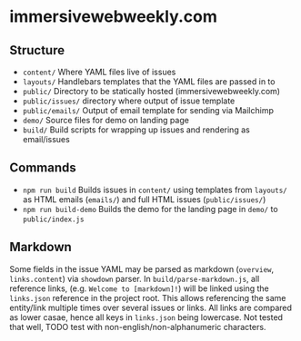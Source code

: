 # immersivewebweekly.com

## Structure

* `content/` Where YAML files live of issues
* `layouts/` Handlebars templates that the YAML files are passed in to
* `public/` Directory to be statically hosted (immersivewebweekly.com)
* `public/issues/` directory where output of issue template
* `public/emails/` Output of email template for sending via Mailchimp
* `demo/` Source files for demo on landing page
* `build/` Build scripts for wrapping up issues and rendering as email/issues

## Commands

* `npm run build` Builds issues in `content/` using templates from `layouts/` as HTML emails (`emails/`) and full HTML issues (`public/issues/`)
* `npm run build-demo` Builds the demo for the landing page in `demo/` to `public/index.js`

## Markdown

Some fields in the issue YAML may be parsed as markdown (`overview`, `links.content`) via `showdown` parser. In `build/parse-markdown.js`, all reference links, (e.g. `Welcome to [markdown]!`) will be linked using the `links.json` reference in the project root. This allows referencing the same entity/link multiple times over several issues or links. All links are compared as lower casae, hence all keys in `links.json` being lowercase. Not tested that well, TODO test with non-english/non-alphanumeric characters.
